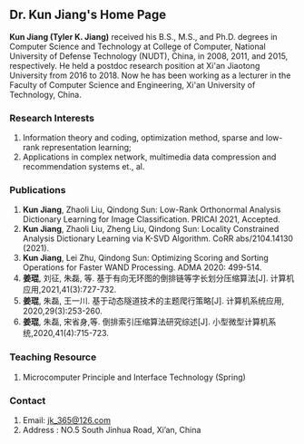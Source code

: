 ## Dr. Kun Jiang's Home Page

**Kun Jiang  (Tyler K. Jiang)** received his B.S., M.S., and Ph.D. degrees in Computer Science and Technology at College of Computer, National University of Defense Technology (NUDT), China, in 2008, 2011, and 2015, respectively. He held a postdoc research position at Xi'an Jiaotong University from 2016 to 2018. Now he has been working as a lecturer in the Faculty of Computer Science and Engineering, Xi'an University of Technology, China. 

### Research Interests
1. Information theory and coding, optimization method, sparse and low-rank representation learning; 
2. Applications in complex network, multimedia data compression and recommendation systems et., al.

### Publications
1. **Kun Jiang**, Zhaoli Liu, Qindong Sun: Low-Rank Orthonormal Analysis Dictionary Learning for Image Classification. PRICAI 2021, Accepted.
2. **Kun Jiang**, Zhaoli Liu, Zheng Liu, Qindong Sun: Locality Constrained Analysis Dictionary Learning via K-SVD Algorithm. CoRR abs/2104.14130 (2021).
3. **Kun Jiang**, Lei Zhu, Qindong Sun: Optimizing Scoring and Sorting Operations for Faster WAND Processing. ADMA 2020: 499-514.
4. **姜琨**, 刘征, 朱磊, 等. 基于有向无环图的倒排链等字长划分压缩算法[J]. 计算机应用,2021,41(3):727-732.
5. **姜琨**, 朱磊, 王一川. 基于动态隧道技术的主题爬行策略[J]. 计算机系统应用, 2020,29(3):253-260.
6. **姜琨**, 朱磊, 宋省身,等. 倒排索引压缩算法研究综述[J]. 小型微型计算机系统,2020,41(4):715-723.

### Teaching Resource
1. Microcomputer Principle and Interface Technology (Spring)


### Contact

1. Email: jk_365@126.com
2. Address : NO.5 South Jinhua Road, Xi’an, China
